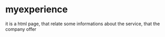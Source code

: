 # myexperience
it is a html page, that relate some informations about the service, that the company offer
